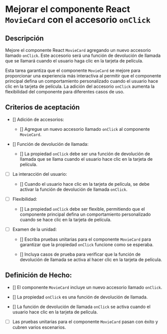 # Mejorar el componente React `MovieCard` con el accesorio `onClick`

## Descripción

Mejore el componente React `MovieCard` agregando un nuevo accesorio llamado `onClick`. Este accesorio será una función de devolución de llamada que se llamará cuando el usuario haga clic en la tarjeta de película.

Esta tarea garantiza que el componente `MovieCard` se mejore para proporcionar una experiencia más interactiva al permitir que el componente principal defina un comportamiento personalizado cuando el usuario hace clic en la tarjeta de película. La adición del accesorio `onClick` aumenta la flexibilidad del componente para diferentes casos de uso.

## Criterios de aceptación

- [] Adición de accesorios:

     - [] Agregue un nuevo accesorio llamado `onClick` al componente `MovieCard`.

- [] Función de devolución de llamada:

     - [] La propiedad `onClick` debe ser una función de devolución de llamada que se llama cuando el usuario hace clic en la tarjeta de película.

- [ ] La interacción del usuario:

     - [] Cuando el usuario hace clic en la tarjeta de película, se debe activar la función de devolución de llamada `onClick`.

- [ ] Flexibilidad:

     - [] La propiedad `onClick` debe ser flexible, permitiendo que el componente principal defina un comportamiento personalizado cuando se hace clic en la tarjeta de película.

- [ ] Examen de la unidad:

     - [] Escriba pruebas unitarias para el componente `MovieCard` para garantizar que la propiedad `onClick` funcione como se esperaba.

     - [] Incluya casos de prueba para verificar que la función de devolución de llamada se activa al hacer clic en la tarjeta de película.

## Definición de Hecho:

- [] El componente `MovieCard` incluye un nuevo accesorio llamado `onClick`.

- [] La propiedad `onClick` es una función de devolución de llamada.

- [] La función de devolución de llamada `onClick` se activa cuando el usuario hace clic en la tarjeta de película.

- [ ] Las pruebas unitarias para el componente `MovieCard` pasan con éxito y cubren varios escenarios.
